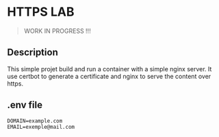 # HTTPS LAB
>
> WORK IN PROGRESS !!!

## Description

This simple projet build and run a container with a simple nginx server.
It use certbot to generate a certificate and nginx to serve the content over https.

## .env file

```text
DOMAIN=example.com
EMAIL=exemple@mail.com
```
